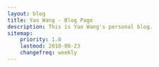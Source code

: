 ```yaml
---
layout: blog
title: Yao Wang - Blog Page
description: This is Yao Wang's personal blog.
sitemap:
    priority: 1.0
    lastmod: 2018-08-23
    changefreq: weekly
---
```

